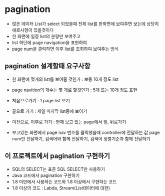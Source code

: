 # pagination
* 많은 데이터 List가 select 되었을때 전체 list를 한화면에 보여주면
보는데 상당히 애로사항이 있을것이다
* 한 화면에 일정 list의 분량만 보여주고
* list 하단에 page navigation을 표현하여
* page num을 클릭하면 이후 list를 조회하여 보여주는 방식

## pagination 설계할때 요구사항
* 한 화면에 몇개의 list를 보여줄 것인가 : 보통 10개 정도 list
* page navition의 개수는 몇 개로 할것인가 : 5개 또는 10개 정도 표현
* 처음으로가기 : 1 page list 보기
* 끝으로 가기 : 제일 마지막 list중에 보이기
* 이전으로, 이후로 가기 : 현재 보고 있는 page에서 앞, 뒤로가기

* 보고있는 화면에서 page nav 번호를 클릭했을때 controller에 전달하는 값
page num만 전달하기, 검색어와 함께 전달하기, 검색어 정렬기준과 함께 전달하기

## 이 프로젝트에서 pagination 구현하기
* SQL의 SELECT는 표준 SQL SELECT만 사용하기
* Java 코드에서 pagination 구현하기
* 1.8 미만에서 사용하는 코드와 1.8 이상에서 구현하는 코드
* 1.8 이상의 코드 : Labda, Stream(List데이터에 대한)